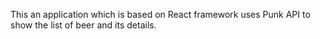 This an application which is based on React framework uses Punk API to show the list of beer and its details.

 
